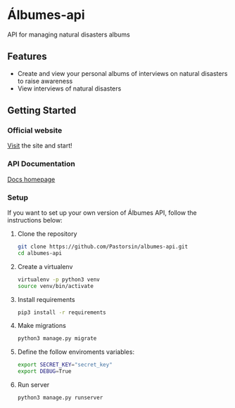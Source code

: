 # Álbumes-api
API for managing natural disasters albums

## Features
- Create and view your personal albums of interviews on natural disasters to raise awareness
- View interviews of natural disasters

## Getting Started

### Official website
[Visit](https://albumes-api.herokuapp.com/) the site and start!

### API Documentation
[Docs homepage](https://albumes-api.herokuapp.com/)

### Setup
If you want to set up your own version of Álbumes API, follow the instructions below:
1. Clone the repository
   ```bash
   git clone https://github.com/Pastorsin/albumes-api.git
   cd albumes-api
   ```

2. Create a virtualenv
   ```bash
   virtualenv -p python3 venv
   source venv/bin/activate
   ```

3. Install requirements
   ```bash
   pip3 install -r requirements
   ```

4. Make migrations
   ```bash
   python3 manage.py migrate
   ```

5. Define the follow enviroments variables:
   ```bash
   export SECRET_KEY="secret_key"   
   export DEBUG=True
   ```

6. Run server
   ```bash
   python3 manage.py runserver
   ```
